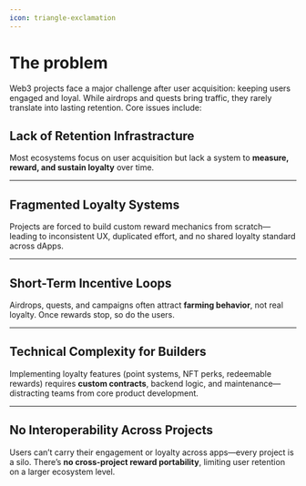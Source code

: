 ```yaml
---
icon: triangle-exclamation
---
```


# The problem

Web3 projects face a major challenge after user acquisition: keeping users engaged and loyal. While airdrops and quests bring traffic, they rarely translate into lasting retention. Core issues include:



## Lack of Retention Infrastracture

Most ecosystems focus on user acquisition but lack a system to **measure, reward, and sustain loyalty** over time.

***

## **Fragmented Loyalty Systems**

Projects are forced to build custom reward mechanics from scratch—leading to inconsistent UX, duplicated effort, and no shared loyalty standard across dApps.

***

## **Short-Term Incentive Loops**

Airdrops, quests, and campaigns often attract **farming behavior**, not real loyalty. Once rewards stop, so do the users.

***

## **Technical Complexity for Builders**

Implementing loyalty features (point systems, NFT perks, redeemable rewards) requires **custom contracts**, backend logic, and maintenance—distracting teams from core product development.

***

## **No Interoperability Across Projects**

Users can’t carry their engagement or loyalty across apps—every project is a silo. There’s **no cross-project reward portability**, limiting user retention on a larger ecosystem level.
